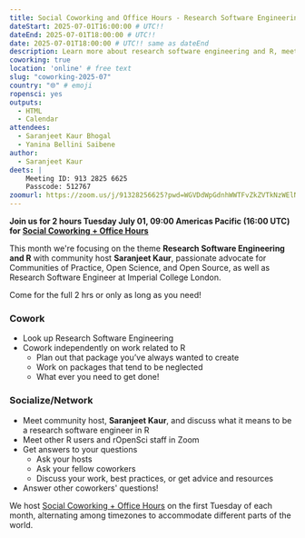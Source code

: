 ```yaml
---
title: Social Coworking and Office Hours - Research Software Engineering and R
dateStart: 2025-07-01T16:00:00 # UTC!!
dateEnd: 2025-07-01T18:00:00 # UTC!!
date: 2025-07-01T18:00:00 # UTC!! same as dateEnd
description: Learn more about research software engineering and R, meet Saranjeet, ask questions, socialize
coworking: true
location: 'online' # free text
slug: "coworking-2025-07"
country: "🌐" # emoji
ropensci: yes
outputs:
  - HTML
  - Calendar
attendees:
  - Saranjeet Kaur Bhogal
  - Yanina Bellini Saibene
author:
  - Saranjeet Kaur
deets: |
    Meeting ID: 913 2825 6625
    Passcode: 512767
zoomurl: https://zoom.us/j/91328256625?pwd=WGVDdWpGdnhWWTFvZkZVTkNzWElNQT09
---
```


<!--
```{r}
d <- lubridate::ymd_hms('2025-07-01 09:00:00', tz = 'America/Vancouver')
lubridate::with_tz(d, 'UTC')
lubridate::with_tz(d, 'America/Winnipeg')
```
-->

**Join us for 2 hours Tuesday July 01, 09:00 Americas Pacific (16:00 UTC) for 
[Social Coworking + Office Hours](/blog/2023/06/21/coworking/)**

This month we're focusing on the theme **Research Software Engineering and R**
with community host **Saranjeet Kaur**, passionate advocate for Communities of
Practice, Open Science, and Open Source, as well as Research Software Engineer
at Imperial College London.

Come for the full 2 hrs or only as long as you need!

### Cowork

- Look up Research Software Engineering
- Cowork independently on work related to R
    - Plan out that package you’ve always wanted to create
    - Work on packages that tend to be neglected
    - What ever you need to get done!

### Socialize/Network

- Meet community host, **Saranjeet Kaur**, and discuss what it means to be a research software engineer in R
- Meet other R users and rOpenSci staff in Zoom
- Get answers to your questions
    - Ask your hosts
    - Ask your fellow coworkers
    - Discuss your work, best practices, or get advice and resources
- Answer other coworkers' questions!

We host 
[Social Coworking + Office Hours](/blog/2023/06/21/coworking/) 
on the first Tuesday of each month, alternating among timezones to 
accommodate different parts of the world.
